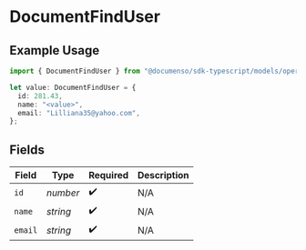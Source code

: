 # DocumentFindUser

## Example Usage

```typescript
import { DocumentFindUser } from "@documenso/sdk-typescript/models/operations";

let value: DocumentFindUser = {
  id: 281.43,
  name: "<value>",
  email: "Lilliana35@yahoo.com",
};
```

## Fields

| Field              | Type               | Required           | Description        |
| ------------------ | ------------------ | ------------------ | ------------------ |
| `id`               | *number*           | :heavy_check_mark: | N/A                |
| `name`             | *string*           | :heavy_check_mark: | N/A                |
| `email`            | *string*           | :heavy_check_mark: | N/A                |